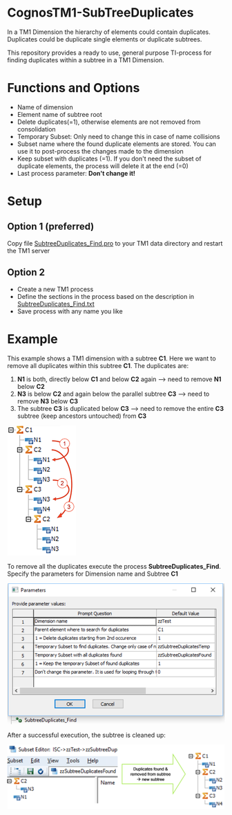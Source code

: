 # CognosTM1-SubTreeDuplicates
In a TM1 Dimension the hierarchy of elements could contain duplicates. Duplicates could be duplicate single elements or duplicate subtrees. 

This repository provides a ready to use, general purpose TI-process for finding duplicates within a subtree in a TM1 Dimension.


# Functions and Options
- Name of dimension
- Element name of subtree root
- Delete duplicates(=1), otherwise elements are not removed from consolidation
- Temporary Subset: Only need to change this in case of name collisions
- Subset name where the found duplicate elements are stored. You can use it to post-process the changes made to the dimension
- Keep subset with duplicates (=1). If you don't need the subset of duplicate elements, the process will delete it at the end (=0)
- Last process parameter: **Don't change it!**

# Setup
## Option 1 (preferred)
Copy file [SubtreeDuplicates_Find.pro](https://github.com/pfauenauge/CognosTM1-SubTreeDuplicates/blob/master/SubtreeDuplicates_Find.pro) to your TM1 data directory and restart the TM1 server

## Option 2
- Create a new TM1 process
- Define the sections in the process based on the description in [SubtreeDuplicates_Find.txt](https://github.com/pfauenauge/CognosTM1-SubTreeDuplicates/blob/master/SubtreeDuplicates_Find.txt)
- Save process with any name you like

# Example
This example shows a TM1 dimension with a subtree **C1**. Here we want to remove all duplicates within this subtree **C1**. The duplicates are:
1) **N1** is both, directly below **C1** and below **C2** again --> need to remove **N1** below **C2**
2) **N3** is below **C2** and again below the parallel subtree **C3** --> need to remove **N3** below **C3**
3) The subtree **C3** is duplicated below **C3** --> need to remove the entire **C3** subtree (keep ancestors untouched) from **C3**

![TM1TIProcess](https://github.com/pfauenauge/CognosTM1-SubTreeDuplicates/blob/master/TM1-Subtree-example-with-duplicates.png)

To remove all the duplicates execute the process **SubtreeDuplicates_Find**. Specify the parameters for Dimension name and Subtree **C1**

![TM1TIProcess](https://github.com/pfauenauge/CognosTM1-SubTreeDuplicates/blob/master/TM1-Process_SubtreeDuplicates_Find.PNG)

After a successful execution, the subtree is cleaned up:

![TM1TIProcess](https://github.com/pfauenauge/CognosTM1-SubTreeDuplicates/blob/master/TM1-Subtree-duplicates-found-and-removed.png)


